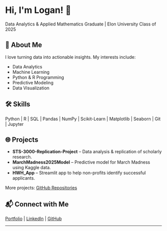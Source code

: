 <!--
**Logan142414/Logan142414** is a ✨ _special_ ✨ repository because its `README.md` (this file) appears on your GitHub profile.

Here are some ideas to get you started:

- 🔭 I’m currently working on ...
- 🌱 I’m currently learning ...
- 👯 I’m looking to collaborate on ...
- 🤔 I’m looking for help with ...
- 💬 Ask me about ...
- 📫 How to reach me: ...
- 😄 Pronouns: ...
- ⚡ Fun fact: ...

-->


# Hi, I'm Logan! 👋
Data Analytics & Applied Mathematics Graduate | Elon University Class of 2025

## 🚀 About Me
I love turning data into actionable insights. My interests include:
- Data Analytics
- Machine Learning
- Python & R Programming
- Predictive Modeling
- Data Visualization

## 🛠️ Skills
Python | R | SQL | Pandas | NumPy | Scikit-Learn | Matplotlib | Seaborn | Git | Jupyter

## 🌐 Projects
- **STS-3000-Replication-Project** – Data analysis & replication of scholarly research.
- **MarchMadness2025Model** – Predictive model for March Madness using Kaggle data.
- **HWH_App** – Streamlit app to help non-profits identify successful applicants.

More projects: [GitHub Repositories](https://github.com/Logan142414?tab=repositories)

## 📬 Connect with Me
[Portfolio](https://loganlaszewski14.myportfolio.com) | [LinkedIn](https://www.linkedin.com/in/logan-laszewski) | [GitHub](https://github.com/Logan142414)

---

